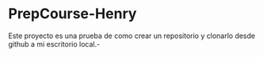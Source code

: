 # PrepCourse-Henry
Este proyecto es una prueba de como crear un repositorio y clonarlo desde github a mi escritorio local.-
